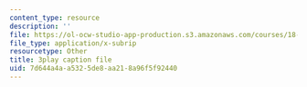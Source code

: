 ```yaml
---
content_type: resource
description: ''
file: https://ol-ocw-studio-app-production.s3.amazonaws.com/courses/18-086-mathematical-methods-for-engineers-ii-spring-2006/7d644a4aa5325de8aa218a96f5f92440_zha1744fTRs.vtt
file_type: application/x-subrip
resourcetype: Other
title: 3play caption file
uid: 7d644a4a-a532-5de8-aa21-8a96f5f92440
---
```

